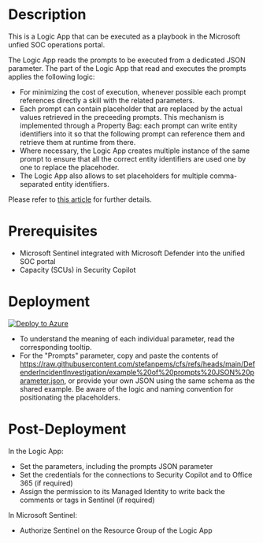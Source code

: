 # Description  

This is a Logic App that can be executed as a playbook in the Microsoft unfied SOC operations portal.

The Logic App reads the prompts to be executed from a dedicated JSON parameter. The part of the Logic App that read and executes the prompts applies the following logic: 
* For minimizing the cost of execution, whenever possible each prompt references directly a skill with the related parameters. 
* Each prompt can contain placeholder that are replaced by the actual values retrieved in the preceeding prompts. This mechanism is implemented through a Property Bag: each prompt can write entity identifiers into it so that the following prompt can reference them and retrieve them at runtime from there. 
* Where necessary, the Logic App creates multiple instance of the same prompt to ensure that all the correct entity identifiers are used one by one to replace the placehoder. 
* The Logic App also allows to set placeholders for multiple comma-separated entity identifiers.

Please refer to [this article](https://www.linkedin.com/pulse/impact-direct-skill-invocation-automations-stefano-pescosolido-o3yef/) for further details.

# Prerequisites

* Microsoft Sentinel integrated with Microsoft Defender into the unified SOC portal
* Capacity (SCUs) in Security Copilot 


# Deployment

[![Deploy to Azure](https://aka.ms/deploytoazurebutton)](https://portal.azure.com/#create/Microsoft.Template/uri/https%3A%2F%2Fraw.githubusercontent.com%2Fstefanpems%2Fcfs%2Frefs%2Fheads%2Fmain%2FDefenderIncidentInvestigation%2Flogicapp-azuredeploy.json)

* To understand the meaning of each individual parameter, read the corresponding tooltip.
* For the "Prompts" parameter, copy and paste the contents of https://raw.githubusercontent.com/stefanpems/cfs/refs/heads/main/DefenderIncidentInvestigation/example%20of%20prompts%20JSON%20parameter.json, or provide your own JSON using the same schema as the shared example. Be aware of the logic and naming convention for positionating the placeholders.


# Post-Deployment

In the Logic App:
* Set the parameters, including the prompts JSON parameter
* Set the credentials for the connections to Security Copilot and to Office 365 (if required)
* Assign the permission to its Managed Identity to write back the comments or tags in Sentinel (if required)

In Microsoft Sentinel:
* Authorize Sentinel on the Resource Group of the Logic App
